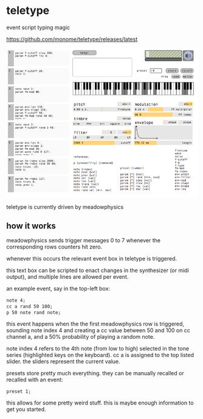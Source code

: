 # teletype

event script typing magic

https://github.com/monome/teletype/releases/latest

![](teletype.png)


teletype is currently driven by meadowphysics


## how it works 

meadowphysics sends trigger messages 0 to 7 whenever the corresponding rows counters hit zero.

whenever this occurs the relevant event box in teletype is triggered.

this text box can be scripted to enact changes in the synthesizer (or midi output), and multiple lines are allowed per event.

an example event, say in the top-left box:

	note 4;
	cc a rand 50 100;
	p 50 note rand note;

this event happens when the the first meadowphysics row is triggered, sounding note index 4 and creating a cc value between 50 and 100 on cc channel a, and a 50% probability of playing a random note.

note index 4 refers to the 4th note (from low to high) selected in the tone series (highlighted keys on the keyboard). cc a is assigned to the top listed slider. the sliders represent the current value.

presets store pretty much everything. they can be manually recalled or recalled with an event:

	preset 1;
  
this allows for some pretty weird stuff. this is maybe enough information to get you started.